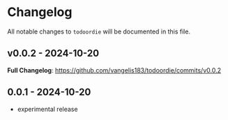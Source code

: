 # Changelog

All notable changes to `todoordie` will be documented in this file.

## v0.0.2 - 2024-10-20

**Full Changelog**: https://github.com/vangelis183/todoordie/commits/v0.0.2

## 0.0.1 - 2024-10-20

- experimental release
